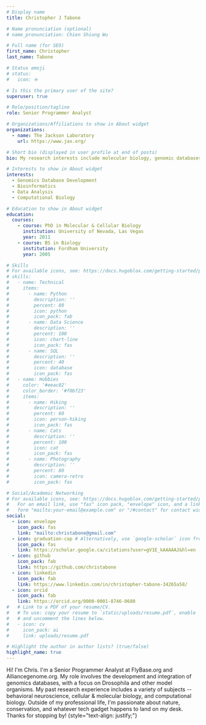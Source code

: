 ```yaml
---
# Display name
title: Christopher J Tabone

# Name pronunciation (optional)
# name_pronunciation: Chien Shiung Wu

# Full name (for SEO)
first_name: Christopher
last_name: Tabone

# Status emoji
# status:
#   icon: ☕️

# Is this the primary user of the site?
superuser: true

# Role/position/tagline
role: Senior Programmer Analyst

# Organizations/Affiliations to show in About widget
organizations:
  - name: The Jackson Laboratory
    url: https://www.jax.org/

# Short bio (displayed in user profile at end of posts)
bio: My research interests include molecular biology, genomic databases, and bioinformatics.

# Interests to show in About widget
interests:
  - Genomics Database Development
  - Bioinformatics
  - Data Analysis
  - Computational Biology

# Education to show in About widget
education:
  courses:
    - course: PhD in Molecular & Cellular Biology
      institution: University of Nevada, Las Vegas
      year: 2011
    - course: BS in Biology
      institution: Fordham University
      year: 2005

# Skills
# For available icons, see: https://docs.hugoblox.com/getting-started/page-builder/#icons
# skills:
#   - name: Technical
#     items:
#       - name: Python
#         description: ''
#         percent: 80
#         icon: python
#         icon_pack: fab
#       - name: Data Science
#         description: ''
#         percent: 100
#         icon: chart-line
#         icon_pack: fas
#       - name: SQL
#         description: ''
#         percent: 40
#         icon: database
#         icon_pack: fas
#   - name: Hobbies
#     color: '#eeac02'
#     color_border: '#f0bf23'
#     items:
#       - name: Hiking
#         description: ''
#         percent: 60
#         icon: person-hiking
#         icon_pack: fas
#       - name: Cats
#         description: ''
#         percent: 100
#         icon: cat
#         icon_pack: fas
#       - name: Photography
#         description: ''
#         percent: 80
#         icon: camera-retro
#         icon_pack: fas

# Social/Academic Networking
# For available icons, see: https://docs.hugoblox.com/getting-started/page-builder/#icons
#   For an email link, use "fas" icon pack, "envelope" icon, and a link in the
#   form "mailto:your-email@example.com" or "/#contact" for contact widget.
social:
  - icon: envelope
    icon_pack: fas
    link: "mailto:christabone@gmail.com"
  - icon: graduation-cap # Alternatively, use `google-scholar` icon from `ai` icon pack
    icon_pack: fas
    link: https://scholar.google.ca/citations?user=gV1E_kAAAAAJ&hl=en
  - icon: github
    icon_pack: fab
    link: https://github.com/christabone
  - icon: linkedin
    icon_pack: fab
    link: https://www.linkedin.com/in/christopher-tabone-34265a58/
  - icon: orcid
    icon_pack: fab
    link: https://orcid.org/0000-0001-8746-0680
#   # Link to a PDF of your resume/CV.
#   # To use: copy your resume to `static/uploads/resume.pdf`, enable `ai` icons in `params.yaml`,
#   # and uncomment the lines below.
#   - icon: cv
#     icon_pack: ai
#     link: uploads/resume.pdf

# Highlight the author in author lists? (true/false)
highlight_name: true
---
```


Hi! I'm Chris. I'm a Senior Programmer Analyst at FlyBase.org and Alliancegenome.org. My role involves the development and integration of genomics databases, with a focus on Drosophila and other model organisms. My past research experience includes a variety of subjects -- behavioral neuroscience, cellular & molecular biology, and computational biology. Outside of my professional life, I'm passionate about nature, conservation, and whatever tech gadget happens to land on my desk. Thanks for stopping by!
{style="text-align: justify;"}
